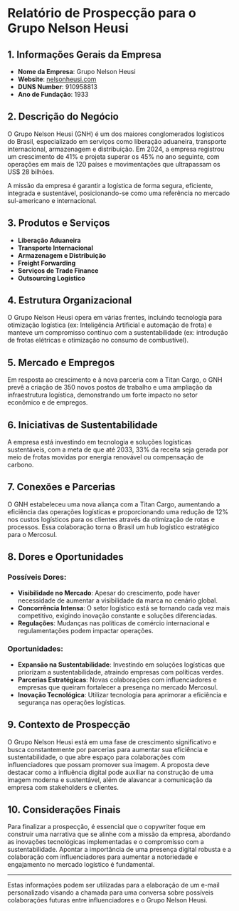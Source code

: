 # Relatório de Prospecção para o Grupo Nelson Heusi

## 1. Informações Gerais da Empresa
- **Nome da Empresa**: Grupo Nelson Heusi
- **Website**: [nelsonheusi.com](https://nelsonheusi.com)
- **DUNS Number**: 910958813
- **Ano de Fundação**: 1933

## 2. Descrição do Negócio
O Grupo Nelson Heusi (GNH) é um dos maiores conglomerados logísticos do Brasil, especializado em serviços como liberação aduaneira, transporte internacional, armazenagem e distribuição. Em 2024, a empresa registrou um crescimento de 41% e projeta superar os 45% no ano seguinte, com operações em mais de 120 países e movimentações que ultrapassam os US$ 28 bilhões.

A missão da empresa é garantir a logística de forma segura, eficiente, integrada e sustentável, posicionando-se como uma referência no mercado sul-americano e internacional.

## 3. Produtos e Serviços
- **Liberação Aduaneira**
- **Transporte Internacional**
- **Armazenagem e Distribuição**
- **Freight Forwarding**
- **Serviços de Trade Finance**
- **Outsourcing Logístico**

## 4. Estrutura Organizacional
O Grupo Nelson Heusi opera em várias frentes, incluindo tecnologia para otimização logística (ex: Inteligência Artificial e automação de frota) e manteve um compromisso contínuo com a sustentabilidade (ex: introdução de frotas elétricas e otimização no consumo de combustível).

## 5. Mercado e Empregos
Em resposta ao crescimento e à nova parceria com a Titan Cargo, o GNH prevê a criação de 350 novos postos de trabalho e uma ampliação da infraestrutura logística, demonstrando um forte impacto no setor econômico e de empregos.

## 6. Iniciativas de Sustentabilidade
A empresa está investindo em tecnologia e soluções logísticas sustentáveis, com a meta de que até 2033, 33% da receita seja gerada por meio de frotas movidas por energia renovável ou compensação de carbono.

## 7. Conexões e Parcerias
O GNH estabeleceu uma nova aliança com a Titan Cargo, aumentando a eficiência das operações logísticas e proporcionando uma redução de 12% nos custos logísticos para os clientes através da otimização de rotas e processos. Essa colaboração torna o Brasil um hub logístico estratégico para o Mercosul.

## 8. Dores e Oportunidades
### Possíveis Dores:
- **Visibilidade no Mercado**: Apesar do crescimento, pode haver necessidade de aumentar a visibilidade da marca no cenário global.
- **Concorrência Intensa**: O setor logístico está se tornando cada vez mais competitivo, exigindo inovação constante e soluções diferenciadas.
- **Regulações**: Mudanças nas políticas de comércio internacional e regulamentações podem impactar operações.

### Oportunidades:
- **Expansão na Sustentabilidade**: Investindo em soluções logísticas que priorizam a sustentabilidade, atraindo empresas com políticas verdes.
- **Parcerias Estratégicas**: Novas colaborações com influenciadores e empresas que queiram fortalecer a presença no mercado Mercosul.
- **Inovação Tecnológica**: Utilizar tecnologia para aprimorar a eficiência e segurança nas operações logísticas.

## 9. Contexto de Prospecção
O Grupo Nelson Heusi está em uma fase de crescimento significativo e busca constantemente por parcerias para aumentar sua eficiência e sustentabilidade, o que abre espaço para colaborações com influenciadores que possam promover sua imagem. A proposta deve destacar como a influência digital pode auxiliar na construção de uma imagem moderna e sustentável, além de alavancar a comunicação da empresa com stakeholders e clientes.

## 10. Considerações Finais
Para finalizar a prospecção, é essencial que o copywriter foque em construir uma narrativa que se alinhe com a missão da empresa, abordando as inovações tecnológicas implementadas e o compromisso com a sustentabilidade. Apontar a importância de uma presença digital robusta e a colaboração com influenciadores para aumentar a notoriedade e engajamento no mercado logístico é fundamental.

---

Estas informações podem ser utilizadas para a elaboração de um e-mail personalizado visando a chamada para uma conversa sobre possíveis colaborações futuras entre influenciadores e o Grupo Nelson Heusi.